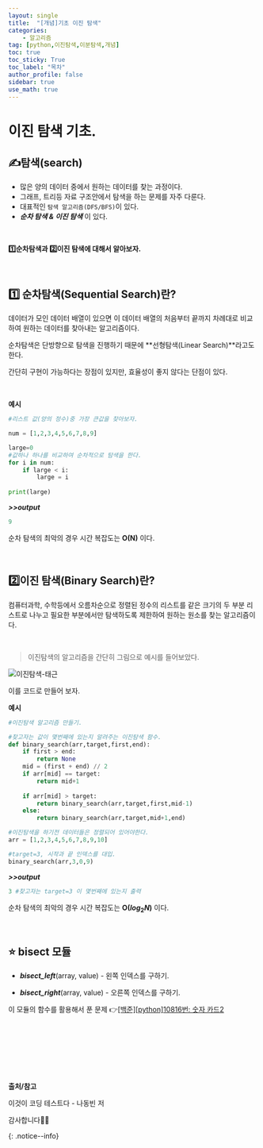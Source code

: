 ```yaml
---
layout: single
title:  "[개념]기초 이진 탐색"
categories: 
    - 알고리즘
tag: [python,이진탐색,이분탐색,개념]
toc: true
toc_sticky: True
toc_label: "목차"
author_profile: false
sidebar: true
use_math: true
---
```


# 이진 탐색 기초.

## ✍탐색(search)

* 많은 양의 데이터 중에서 원하는 데이터를 찾는 과정이다.
* 그래프, 트리등 자료 구조안에서 탐색을 하는 문제를 자주 다룬다.
* 대표적인 `탐색 알고리즘(DFS/BFS)`이 있다.
* ***순차 탐색 & 이진 탐색*** 이 있다.

<br/>

**1️⃣순차탐색과 2️⃣이진 탐색에 대해서 알아보자.**

<br/>

## 1️⃣ 순차탐색(Sequential Search)란?



데이터가 모인 데이터 배열이 있으면 이 데이터 배열의 처음부터 끝까지 차례대로 비교하여 원하는 데이터를 찾아내는 알고리즘이다.

순차탐색은 단방향으로 탐색을 진행하기 때문에 **선형탐색(Linear Search)**라고도 한다.

간단히 구현이 가능하다는 장점이 있지만, 효율성이 좋지 않다는 단점이 있다.

<br/>

**예시**

```python
#리스트 값(양의 정수)중 가장 큰값을 찾아보자.

num = [1,2,3,4,5,6,7,8,9]

large=0
#값하나 하나를 비교하여 순차적으로 탐색을 한다.
for i in num:
    if large < i:
        large = i
        
print(large)
```

***>>output***

```python
9
```

순차 탐색의 최악의 경우 시간 복잡도는 **O(N)** 이다.

<br/>

## 2️⃣이진 탐색(Binary Search)란?

컴퓨터과학, 수학등에서 오름차순으로 정렬된 정수의 리스트를 같은 크기의 두 부분 리스트로 나누고 필요한 부분에서만 탐색하도록 제한하여 원하는 원소를 찾는 알고리즘이다. 

<br/>

> 이진탐색의 알고리즘을 간단히 그림으로 예시를 들어보았다.

![이진탐색-태근]({{geunskoo.hithub.io}}/images/2022-02-16-binary-search/이진탐색-태근.jpg)

이를 코드로 만들어 보자.

**예시**

```python
#이진탐색 알고리즘 만들기.

#찾고자는 값이 몇번째에 있는지 알려주는 이진탐색 함수.
def binary_search(arr,target,first,end):
    if first > end:
        return None
    mid = (first + end) // 2
    if arr[mid] == target:
        return mid+1
    
    if arr[mid] > target:
        return binary_search(arr,target,first,mid-1)
    else:
        return binary_search(arr,target,mid+1,end)

#이진탐색을 하기전 데이터들은 정렬되어 있어야한다.
arr = [1,2,3,4,5,6,7,8,9,10]

#target=3, 시작과 끝 인덱스를 대입.
binary_search(arr,3,0,9)
```

***>>output***

```python
3 #찾고자는 target=3 이 몇번째에 있는지 출력
```

순차 탐색의 최악의 경우 시간 복잡도는 **O($log_2 N$)** 이다.

<br/>

## ⭐ bisect 모듈

* ***bisect_left***(array, value) - 왼쪽 인덱스를 구하기.

* ***bisect_right***(array, value) - 오른쪽 인덱스를 구하기.

이 모듈의 함수를 활용해서 푼 문제  👉[[백준][python]10816번: 숫자 카드2](https://geunskoo.github.io/알고리즘/boj-10816/)

<br/>

<br/>

<br/>

<br/>

<br/>

<br/>

 **출처/참고**

이것이 코딩 테스트다 - 나동빈 저

감사합니다🙇‍♂️

{: .notice--info} 

